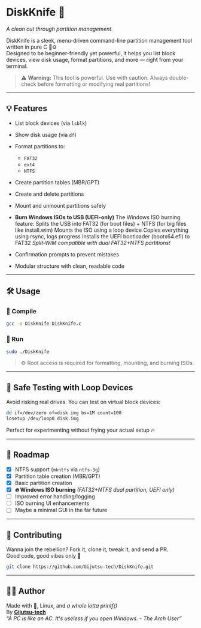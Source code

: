 
# DiskKnife 🔪  
*A clean cut through partition management.*

DiskKnife is a sleek, menu-driven command-line partition management tool written in pure C 🧠⚙️  
Designed to be beginner-friendly yet powerful, it helps you list block devices, view disk usage, format partitions, and more — right from your terminal.

> ⚠️ **Warning:** This tool is powerful. Use with caution. Always double-check before formatting or modifying real partitions!

---

## 💡 Features

- List block devices (via `lsblk`)
- Show disk usage (via `df`)
- Format partitions to:
  - `FAT32`
  - `ext4`
  - `NTFS`
- Create partition tables (MBR/GPT)
  
- Create and delete partitions
  
- Mount and unmount partitions safely
  
- **Burn Windows ISOs to USB (UEFI-only)**
    The Windows ISO burning feature:
    Splits the USB into FAT32 (for boot files) + NTFS (for big files like install.wim)
    Mounts the ISO using a loop device
    Copies everything using rsync, logs progress
    Installs the UEFI bootloader (bootx64.efi) to FAT32
   *Split-WIM compatible with dual FAT32+NTFS partitions!*

- Confirmation prompts to prevent mistakes
  
- Modular structure with clean, readable code

---

## 🛠️ Usage

### 🧪 Compile
```bash
gcc -o DiskKnife DiskKnife.c
```

### 🚀 Run
```bash
sudo ./DiskKnife
```
> ⚙️ Root access is required for formatting, mounting, and burning ISOs.

---

## 🧪 Safe Testing with Loop Devices

Avoid risking real drives. You can test on virtual block devices:

```bash
dd if=/dev/zero of=disk.img bs=1M count=100
losetup /dev/loop0 disk.img
```

Perfect for experimenting without frying your actual setup 🔥

---

## 🔮 Roadmap

- [x] NTFS support (`mkntfs` via `ntfs-3g`)
- [x] Partition table creation (MBR/GPT)
- [x] Basic partition creation
- [x] **🔥 Windows ISO burning** *(FAT32+NTFS dual partition, UEFI only)*
- [ ] Improved error handling/logging
- [ ] ISO burning UI enhancements
- [ ] Maybe a minimal GUI in the far future

---

## 🤝 Contributing

Wanna join the rebellion? Fork it, clone it, tweak it, and send a PR.  
Good code, good vibes only 🖤

```bash
git clone https://github.com/Gijutsu-tech/DiskKnife.git
```

---

## 🧑‍💻 Author

Made with 💜, Linux, and *a whole lotta printf()*  
By **[Gijutsu-tech](https://github.com/Gijutsu-tech)**  
_“A PC is like an AC. It's useless if you open Windows. - The Arch User”_
